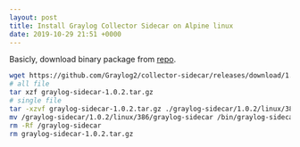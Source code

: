 ```yaml
---
layout: post
title: Install Graylog Collector Sidecar on Alpine linux
date: 2019-10-29 21:51 +0000
---
```


Basicly, download binary package from [repo](https://github.com/Graylog2/collector-sidecar/releases).


```bash
wget https://github.com/Graylog2/collector-sidecar/releases/download/1.0.2/graylog-sidecar-1.0.2.tar.gz
# all file
tar xzf graylog-sidecar-1.0.2.tar.gz
# single file
tar -xzvf graylog-sidecar-1.0.2.tar.gz ./graylog-sidecar/1.0.2/linux/386/graylog-sidecar
mv /graylog-sidecar/1.0.2/linux/386/graylog-sidecar /bin/graylog-sidecar
rm -Rf /graylog-sidecar
rm graylog-sidecar-1.0.2.tar.gz
```

